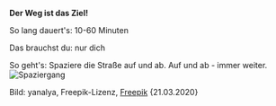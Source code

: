 **Der Weg ist das Ziel!**

So lang dauert's: 10-60 Minuten

Das brauchst du: nur dich

So geht's: Spaziere die Straße auf und ab. Auf und ab - immer weiter.
![Spaziergang](https://image.freepik.com/fotos-kostenlos/maedchen-spazieren-waehrend-der-morgendlichen-sportpraxis_1163-3024.jpg)

Bild: yanalya, Freepik-Lizenz, [Freepik](https://de.freepik.com/fotos-kostenlos/maedchen-spazieren-waehrend-der-morgendlichen-sportpraxis_1282063.htm#page=1&query=Spazieren%20stadt&position=3) {21.03.2020}

